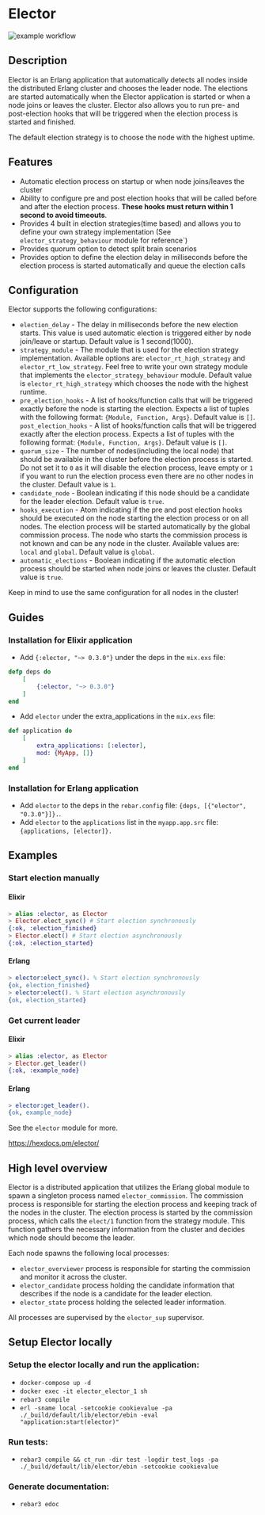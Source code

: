 # Elector

![example workflow](https://github.com/alfetahe/elector/actions/workflows/erlang.yml/badge.svg)

## Description
Elector is an Erlang application that automatically detects all nodes inside the distributed Erlang cluster and chooses the leader node.
The elections are started automatically when the Elector application is started or when a node joins or leaves the cluster.
Elector also allows you to run pre- and post-election hooks that will be triggered when the election process is started and finished.

The default election strategy is to choose the node with the highest uptime.

## Features
- Automatic election process on startup or when node joins/leaves the cluster
- Ability to configure pre and post election hooks that will be called before and after the election process. <strong>These hooks must return within 1 second to avoid timeouts</strong>.
- Provides 4 built in election strategies(time based) and allows you to define your own strategy implementation (See `elector_strategy_behaviour` module for reference`)
- Provides quorum option to detect split brain scenarios
- Provides option to define the election delay in milliseconds before the election process is started automatically and queue the
election calls

## Configuration
Elector supports the following configurations:
- `election_delay` - The delay in milliseconds before the new election starts. This value is used automatic election is triggered either by node join/leave or startup. Default value is 1 second(1000).
- `strategy_module` - The module that is used for the election strategy
implementation. Available options are: `elector_rt_high_strategy` and `elector_rt_low_strategy`. Feel free to write your own strategy module that implements the `elector_strategy_behaviour` module. Default value is `elector_rt_high_strategy` which chooses the node with the highest runtime.
- `pre_election_hooks` - A list of hooks/function calls that will be triggered exactly before the node is starting the election. Expects
a list of tuples with the following format: `{Module, Function, Args}`. Default value is `[]`.
`post_election_hooks` - A list of hooks/function calls that will be triggered exactly after the election process. Expects
a list of tuples with the following format: `{Module, Function, Args}`. Default value is `[]`.
- `quorum_size` - The number of nodes(including the local node) that should be available in the cluster before the election process is started. Do not set it to `0` as it will disable the election process, leave empty or `1` if you want to run the election process even there are no other nodes in the cluster. Default value is `1`. 
- `candidate_node` - Boolean indicating if this node should be a candidate for the leader election. Default value is `true`.
- `hooks_execution` - Atom indicating if the pre and post election hooks should be executed on the node starting the election process or on all nodes. The election process will be started automatically by the global commission process. The node who starts the commission process is not known and can be any node in the cluster. 
Available values are: `local` and `global`.
Default value is `global`.
- `automatic_elections` - Boolean indicating if the automatic election process should be started when node joins or leaves the cluster. Default value is `true`.

Keep in mind to use the same configuration for all nodes in the cluster!

## Guides

### Installation for Elixir application
- Add `{:elector, "~> 0.3.0"}` under the deps in the `mix.exs` file: 
```elixir
defp deps do
    [
        {:elector, "~> 0.3.0"}
    ]
end
```
- Add `elector` under the extra_applications in the `mix.exs` file:
```elixir
def application do
    [
        extra_applications: [:elector],
        mod: {MyApp, []}
    ]
end
```

### Installation for Erlang application
- Add `elector` to the deps in the `rebar.config` file: `{deps, [{"elector", "0.3.0"}]}.`.
- Add `elector` to the `applications` list in the `myapp.app.src` file: `{applications, [elector]}.`

## Examples

### Start election manually

#### Elixir
```elixir
> alias :elector, as Elector
> Elector.elect_sync() # Start election synchronously
{:ok, :election_finished}
> Elector.elect() # Start election asynchronously
{:ok, :election_started}
```
#### Erlang
```erlang
> elector:elect_sync(). % Start election synchronously
{ok, election_finished}
> elector:elect(). % Start election asynchronously
{ok, election_started}
```

### Get current leader

#### Elixir
```elixir
> alias :elector, as Elector
> Elector.get_leader()
{:ok, :example_node}
```

#### Erlang
```erlang
> elector:get_leader().
{ok, example_node}
```

See the `elector` module for more.

https://hexdocs.pm/elector/


## High level overview
Elector is a distributed application that utilizes the Erlang global module to spawn a singleton process named
`elector_commission`. The commission process is responsible for starting the election process and keeping track of the nodes in the cluster.
The election process is started by the commission process, which calls the `elect/1` function from the strategy module.
This function gathers the necessary information from the cluster and decides which node should become the leader.

Each node spawns the following local processes:
- `elector_overviewer` process is responsible for starting the commission and monitor it across the cluster.
- `elector_candidate` process holding the candidate information that describes if the node is a candidate for the leader election.
- `elector_state` process holding the selected leader information.

All processes are supervised by the `elector_sup` supervisor.


## Setup Elector locally

### Setup the elector locally and run the application:
- `docker-compose up -d`
- `docker exec -it elector_elector_1 sh`
- `rebar3 compile`
- `erl -sname local -setcookie cookievalue -pa ./_build/default/lib/elector/ebin -eval "application:start(elector)"`

### Run tests:
- `rebar3 compile && ct_run -dir test -logdir test_logs -pa ./_build/default/lib/elector/ebin -setcookie cookievalue`

### Generate documentation:
- `rebar3 edoc`